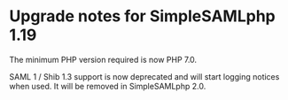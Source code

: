 Upgrade notes for SimpleSAMLphp 1.19
====================================

The minimum PHP version required is now PHP 7.0.

SAML 1 / Shib 1.3 support is now deprecated and will start logging notices
when used. It will be removed in SimpleSAMLphp 2.0.
